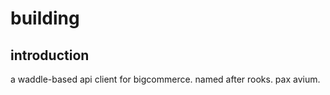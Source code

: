# building

## introduction 

a waddle-based api client for bigcommerce.  named after rooks.  pax avium.

